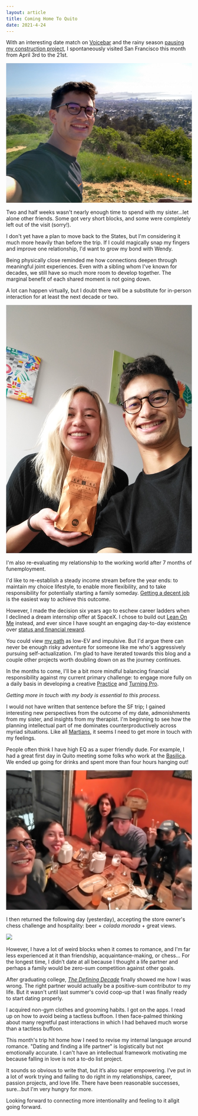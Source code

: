 ```yaml
---
layout: article
title: Coming Home To Quito
date: 2021-4-24
---
```


With an interesting date match on [Voicebar](https://voicebar.co) and the rainy season [pausing my construction project](/construction-strugs), I spontaneously visited San Francisco this month from April 3rd to the 21st.

![](/img/sf-2021/solo-bay-vista.jpg#L)

Two and half weeks wasn't nearly enough time to spend with my sister...let alone other friends. Some got very short blocks, and some were completely left out of the visit (sorry!).

I don't yet have a plan to move back to the States, but I'm considering it much more heavily than before the trip. If I could magically snap my fingers and improve one relationship, I'd want to grow my bond with Wendy.

Being physically close reminded me how connections deepen through meaningful joint experiences. Even with a sibling whom I've known for decades, we still have so much more room to develop together. The marginal benefit of each shared moment is not going down.

A lot can happen virtually, but I doubt there will be a substitute for in-person interaction for at least the next decade or two.

![](/img/sf-2021/wendy-andy.jpg#L)

I'm also re-evaluating my relationship to the working world after 7 months of funemployment.

I'd like to re-establish a steady income stream before the year ends: to maintain my choice lifestyle, to enable more flexibility, and to take responsibility for potentially starting a family someday. [Getting a decent job](https://andytrattner.com/career-misconceptions) is the easiest way to achieve this outcome.

However, I made the decision six years ago to eschew career ladders when I declined a dream internship offer at SpaceX. I chose to build out [Lean On Me](https://lean0n.me) instead, and ever since I have sought an engaging day-to-day existence over [status and financial reward](/losing-1m).

You could view [my path](https://andytrattner.com/you-part-2) as low-EV and impulsive. But I'd argue there can never be enough risky adventure for someone like me who's aggressively pursuing self-actualization. I'm glad to have iterated towards this blog and a couple other projects worth doubling down on as the journey continues.

In the months to come, I'll be a bit more mindful balancing financial responsibility against my current primary challenge: to engage more fully on a daily basis in developing a creative [Practice](https://seths.blog/trust-yourself/) and [Turning Pro](https://stevenpressfield.com/books/turning-pro/).

_Getting more in touch with my body is essential to this process._

I would not have written that sentence before the SF trip; I gained interesting new perspectives from the outcome of my date, admonishments from my sister, and insights from my therapist. I'm beginning to see how the planning intellectual part of me dominates counterproductively across myriad situations. Like all [Martians](https://smile.amazon.com/gp/product/0060574216/), it seems I need to get more in touch with my feelings.

People often think I have high EQ as a super friendly dude. For example, I had a great first day in Quito meeting some folks who work at the [Basilica](https://en.wikipedia.org/wiki/Bas%C3%ADlica_del_Voto_Nacional). We ended up going for drinks and spent more than four hours hanging out!

![](/img/sf-2021/bar-quito.jpg#L)

I then returned the following day (yesterday), accepting the store owner's chess challenge and hospitality: beer + _colada morada_ + great views.

![](/img/sf-2021/basilica-chess.jpg#L)

However, I have a lot of weird blocks when it comes to romance, and I'm far less experienced at it than friendship, acquaintance-making, or chess... For the longest time, I didn’t date at all because I thought a life partner and perhaps a family would be zero-sum competition against other goals.

After graduating college, [_The Defining Decade_](https://smile.amazon.com/Defining-Decade-Your-Twenties-Matter/dp/0446561754/) finally showed me how I was wrong. The right partner would actually be a positive-sum contributor to my life. But it wasn't until last summer's covid coop-up that I was finally ready to start dating properly.

I acquired non-gym clothes and grooming habits. I got on the apps. I read up on how to avoid being a tactless buffoon. I then face-palmed thinking about many regretful past interactions in which I had behaved much worse than a tactless buffoon.

This month's trip hit home how I need to revise my internal language around romance. "Dating and finding a life partner" is logistically but not emotionally accurate. I can't have an intellectual framework motivating me because falling in love is not a to-do list project.

It sounds so obvious to write that, but it’s also super empowering. I’ve put in a lot of work trying and failing to do right in my relationships, career, passion projects, and love life. There have been reasonable successes, sure...but I'm very hungry for more. 

Looking forward to connecting more intentionality and feeling to it allgit going forward.

